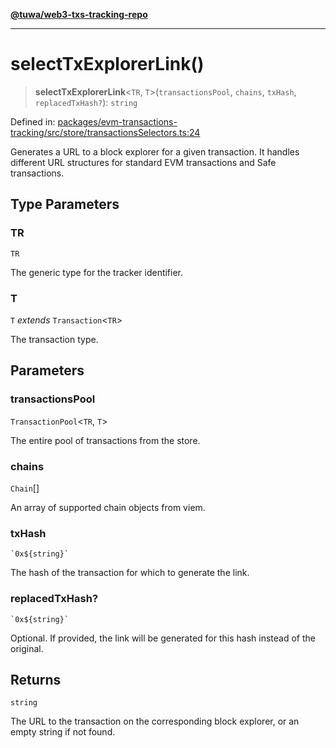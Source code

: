 [**@tuwa/web3-txs-tracking-repo**](../../../README.md)

***

# selectTxExplorerLink()

> **selectTxExplorerLink**\<`TR`, `T`\>(`transactionsPool`, `chains`, `txHash`, `replacedTxHash?`): `string`

Defined in: [packages/evm-transactions-tracking/src/store/transactionsSelectors.ts:24](https://github.com/TuwaIO/web3-transactions-tracking/blob/9d5a6a77e31cc19732f906ad17380ab6b5619e56/packages/evm-transactions-tracking/src/store/transactionsSelectors.ts#L24)

Generates a URL to a block explorer for a given transaction.
It handles different URL structures for standard EVM transactions and Safe transactions.

## Type Parameters

### TR

`TR`

The generic type for the tracker identifier.

### T

`T` *extends* `Transaction`\<`TR`\>

The transaction type.

## Parameters

### transactionsPool

`TransactionPool`\<`TR`, `T`\>

The entire pool of transactions from the store.

### chains

`Chain`[]

An array of supported chain objects from viem.

### txHash

`` `0x${string}` ``

The hash of the transaction for which to generate the link.

### replacedTxHash?

`` `0x${string}` ``

Optional. If provided, the link will be generated for this hash instead of the original.

## Returns

`string`

The URL to the transaction on the corresponding block explorer, or an empty string if not found.
